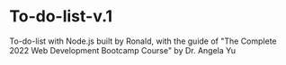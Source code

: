 # To-do-list-v.1
To-do-list with Node.js built by Ronald, with the guide of "The Complete 2022 Web Development Bootcamp Course" by Dr. Angela Yu
